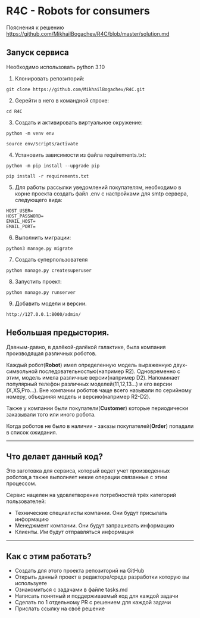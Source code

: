 # R4C - Robots for consumers
Пояснения к решению https://github.com/MikhailBogachev/R4C/blob/master/solution.md

## Запуск сервиса
Необходимо использовать python 3.10 
1. Клонировать репозиторий:
```
git clone https://github.com/MikhailBogachev/R4C.git
```

2. Gерейти в него в командной строке:
```
cd R4C
```

3. Cоздать и активировать виртуальное окружение:
```
python -m venv env
```

```
source env/Scripts/activate
```
4. Установить зависимости из файла requirements.txt:

```
python -m pip install --upgrade pip
```

```
pip install -r requirements.txt
```
5. Для работы рассылки уведомлений покупателям, необходимо в корне проекта создать файл .env
c настройками для smtp сервера, следующего вида:
```
HOST_USER=
HOST_PASSWORD=
EMAIL_HOST=
EMAIL_PORT=
```
6. Выполнить миграции:

```
python3 manage.py migrate
```

7. Создать суперпользователя
```
python manage.py createsuperuser
```

8. Запустить проект:

```
python manage.py runserver
```

9. Добавить модели и версии.
```
http://127.0.0.1:8000/admin/
```

## Небольшая предыстория.
Давным-давно, в далёкой-далёкой галактике, была компания производящая различных 
роботов. 

Каждый робот(**Robot**) имел определенную модель выраженную двух-символьной 
последовательностью(например R2). Одновременно с этим, модель имела различные 
версии(например D2). Напоминает популярный телефон различных моделей(11,12,13...) и его версии
(X,XS,Pro...). Вне компании роботов чаще всего называли по серийному номеру, объединяя модель и версию(например R2-D2).

Также у компании были покупатели(**Customer**) которые периодически заказывали того или иного робота. 

Когда роботов не было в наличии - заказы покупателей(**Order**) попадали в список ожидания.

---
## Что делает данный код?
Это заготовка для сервиса, который ведет учет произведенных роботов,а также 
выполняет некие операции связанные с этим процессом.

Сервис нацелен на удовлетворение потребностей трёх категорий пользователей:
- Технические специалисты компании. Они будут присылать информацию
- Менеджмент компании. Они будут запрашивать информацию
- Клиенты. Им будут отправляться информация
___

## Как с этим работать?
- Создать для этого проекта репозиторий на GitHub
- Открыть данный проект в редакторе/среде разработки которую вы используете
- Ознакомиться с задачами в файле tasks.md
- Написать понятный и поддерживаемый код для каждой задачи 
- Сделать по 1 отдельному PR с решением для каждой задачи
- Прислать ссылку на своё решение
